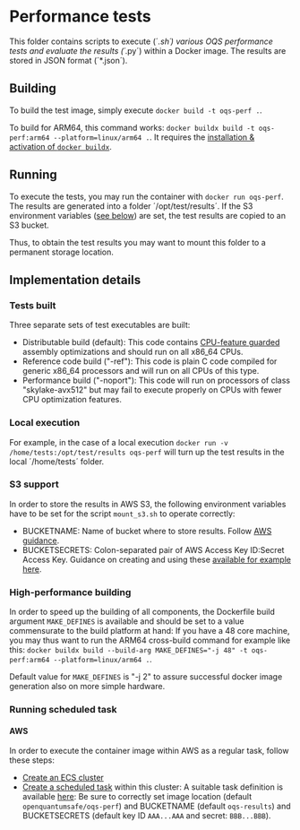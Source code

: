 # Performance tests

This folder contains scripts to execute (´*.sh´) various OQS performance tests and evaluate the results (´*.py´) within a Docker image. The results are stored in JSON format (´*.json´).

## Building 

To build the test image, simply execute `docker build -t oqs-perf .`.

To build for ARM64, this command works: `docker buildx build -t oqs-perf:arm64 --platform=linux/arm64 .`. It requires the [installation & activation of `docker buildx`](https://github.com/docker/buildx#installing).

## Running

To execute the tests, you may run the container with `docker run oqs-perf`. The results are generated into a folder ´/opt/test/results´. If the S3 environment variables ([see below](#s3-support)) are set, the test results are copied to an S3 bucket. 

Thus, to obtain the test results you may want to mount this folder to a permanent storage location.

## Implementation details

### Tests built

Three separate sets of test executables are built: 
- Distributable build (default): This code contains [CPU-feature guarded](https://github.com/open-quantum-safe/liboqs/wiki/Customizing-liboqs#oqs_dist_build) assembly optimizations and should run on all x86_64 CPUs.
- Reference code build ("-ref"): This code is plain C code compiled for generic x86_64 processors and will run on all CPUs of this type.
- Performance build ("-noport"): This code will run on processors of class "skylake-avx512" but may fail to execute properly on CPUs with fewer CPU optimization features.

### Local execution 

For example, in the case of a local execution `docker run -v /home/tests:/opt/test/results oqs-perf` will turn up the test results in the local ´/home/tests´ folder.

### S3 support

In order to store the results in AWS S3, the following environment variables have to be set for the script `mount_s3.sh` to operate correctly:
- BUCKETNAME: Name of bucket where to store results. Follow [AWS guidance](https://docs.aws.amazon.com/AmazonS3/latest/dev/BucketRestrictions.html).
- BUCKETSECRETS: Colon-separated pair of AWS Access Key ID:Secret Access Key. Guidance on creating and using these [available for example here](https://docs.aws.amazon.com/general/latest/gr/aws-sec-cred-types.html).

### High-performance building

In order to speed up the building of all components, the Dockerfile build argument `MAKE_DEFINES` is available and should be set to a value commensurate to the build platform at hand: If you have a 48 core machine, you may thus want to run the ARM64 cross-build command for example like this: `docker buildx build --build-arg MAKE_DEFINES="-j 48" -t oqs-perf:arm64 --platform=linux/arm64 .`.

Default value for `MAKE_DEFINES` is "-j 2" to assure successful docker image generation also on more simple hardware.

### Running scheduled task

#### AWS

In order to execute the container image within AWS as a regular task, follow these steps:
- [Create an ECS cluster](https://docs.aws.amazon.com/AmazonECS/latest/developerguide/create_cluster.html)
- [Create a scheduled task](https://docs.aws.amazon.com/AmazonECS/latest/developerguide/scheduled_tasks.html) within this cluster: A suitable task definition is available [here](aws/task.json): Be sure to correctly set image location (default `openquantumsafe/oqs-perf`) and BUCKETNAME (default `oqs-results`) and BUCKETSECRETS (default key ID `AAA...AAA` and secret: `BBB...BBB`).
